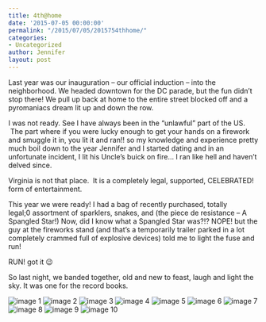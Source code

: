 ```yaml
---
title: 4th@home
date: '2015-07-05 00:00:00'
permalink: "/2015/07/05/2015754thhome/"
categories:
- Uncategorized
author: Jennifer
layout: post
---
```


Last year was our inauguration &#8211;&nbsp;our official induction &#8211; into the neighborhood. We headed downtown for the&nbsp;DC parade,&nbsp;but the fun didn&#8217;t stop there! We&nbsp;pull&nbsp;up back at home to the entire street blocked off and a pyromaniacs dream lit up and down the row.

I was&nbsp;not ready.&nbsp;See I&nbsp;have always been in the &#8220;unlawful&#8221; part of the US. &nbsp;The part where&nbsp;if you were lucky enough to get your hands on a firework and smuggle it in, you lit it and ran!! so my knowledge and experience pretty much boil down to the year Jennifer and I started dating and in an unfortunate incident, I&nbsp;lit his Uncle&#8217;s buick on fire&#8230; I ran like hell and haven&#8217;t delved since. &nbsp;

Virginia is not that place. &nbsp;It is a completely legal, supported, CELEBRATED! form of entertainment.

This year we were ready! I had a bag of recently purchased, totally legal;0&nbsp;assortment of sparklers, snakes, and (the piece de resistance &#8211;&nbsp;A Spangled Star!) Now, did I&nbsp;know what a Spangled Star was?!? NOPE! but the guy at the fireworks&nbsp;stand (and that&#8217;s a temporarily&nbsp;trailer&nbsp;parked in a&nbsp;lot completely crammed full of&nbsp;explosive devices) told me to light the fuse and run!

RUN! got it 😉

So last night, we banded together, old and new to feast, laugh and light the sky.&nbsp;It was one for the record books.&nbsp;

![image 1](/teamelam/assets/images/2015-07-05-2015754thhome/2015-07-04+19.36.41.jpg)
![image 2](/teamelam/assets/images/2015-07-05-2015754thhome/2015-07-04+19.36.54.jpg)
![image 3](/teamelam/assets/images/2015-07-05-2015754thhome/2015-07-04+19.52.50+HDR.jpg)
![image 4](/teamelam/assets/images/2015-07-05-2015754thhome/2015-07-04+19.55.23.jpg)
![image 5](/teamelam/assets/images/2015-07-05-2015754thhome/2015-07-04+19.56.44+HDR.jpg)
![image 6](/teamelam/assets/images/2015-07-05-2015754thhome/2015-07-04+19.56.56.jpg)
![image 7](/teamelam/assets/images/2015-07-05-2015754thhome/2015-07-04+19.57.57.jpg)
![image 8](/teamelam/assets/images/2015-07-05-2015754thhome/2015-07-04+21.05.45.jpg)
![image 9](/teamelam/assets/images/2015-07-05-2015754thhome/2015-07-04+21.07.56.jpg)
![image 10](/teamelam/assets/images/2015-07-05-2015754thhome/2015-07-04+21.08.54.jpg)
